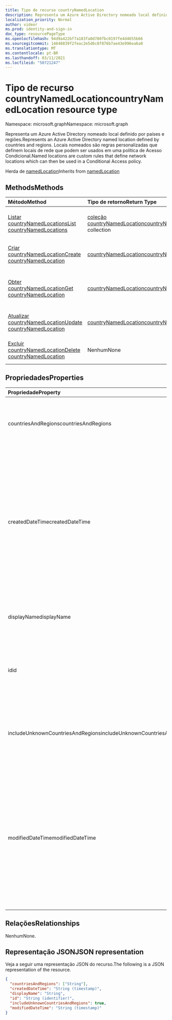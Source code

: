 ```yaml
---
title: Tipo de recurso countryNamedLocation
description: Representa um Azure Active Directory nomeado local definido por países e regiões. Locais nomeados são regras personalizadas que definem locais de rede que podem ser usados em uma política de Acesso Condicional.
localization_priority: Normal
author: videor
ms.prod: identity-and-sign-in
doc_type: resourcePageType
ms.openlocfilehash: 94d9a422bf7a183fa0d780fbc0197fe4d4655b66
ms.sourcegitcommit: 14648839f2feac2e5d6c8f876b7ae43e996ea6a0
ms.translationtype: MT
ms.contentlocale: pt-BR
ms.lasthandoff: 03/11/2021
ms.locfileid: "50721247"
---
```

# <a name="countrynamedlocation-resource-type"></a><span data-ttu-id="2b17a-104">Tipo de recurso countryNamedLocation</span><span class="sxs-lookup"><span data-stu-id="2b17a-104">countryNamedLocation resource type</span></span>

<span data-ttu-id="2b17a-105">Namespace: microsoft.graph</span><span class="sxs-lookup"><span data-stu-id="2b17a-105">Namespace: microsoft.graph</span></span>

<span data-ttu-id="2b17a-106">Representa um Azure Active Directory nomeado local definido por países e regiões.</span><span class="sxs-lookup"><span data-stu-id="2b17a-106">Represents an Azure Active Directory named location defined by countries and regions.</span></span> <span data-ttu-id="2b17a-107">Locais nomeados são regras personalizadas que definem locais de rede que podem ser usados em uma política de Acesso Condicional.</span><span class="sxs-lookup"><span data-stu-id="2b17a-107">Named locations are custom rules that define network locations which can then be used in a Conditional Access policy.</span></span>

<span data-ttu-id="2b17a-108">Herda de [namedLocation](../resources/namedLocation.md)</span><span class="sxs-lookup"><span data-stu-id="2b17a-108">Inherits from [namedLocation](../resources/namedLocation.md)</span></span>

## <a name="methods"></a><span data-ttu-id="2b17a-109">Methods</span><span class="sxs-lookup"><span data-stu-id="2b17a-109">Methods</span></span>

| <span data-ttu-id="2b17a-110">Método</span><span class="sxs-lookup"><span data-stu-id="2b17a-110">Method</span></span>       | <span data-ttu-id="2b17a-111">Tipo de retorno</span><span class="sxs-lookup"><span data-stu-id="2b17a-111">Return Type</span></span> | <span data-ttu-id="2b17a-112">Descrição</span><span class="sxs-lookup"><span data-stu-id="2b17a-112">Description</span></span> |
|:-------------|:------------|:------------|
| [<span data-ttu-id="2b17a-113">Listar countryNamedLocations</span><span class="sxs-lookup"><span data-stu-id="2b17a-113">List countryNamedLocations</span></span>](../api/conditionalaccessroot-list-namedlocations.md) | <span data-ttu-id="2b17a-114">[coleção countryNamedLocation](countryNamedLocation.md)</span><span class="sxs-lookup"><span data-stu-id="2b17a-114">[countryNamedLocation](countryNamedLocation.md) collection</span></span> | <span data-ttu-id="2b17a-115">Obter todos os **objetos countryNamedLocation** na organização.</span><span class="sxs-lookup"><span data-stu-id="2b17a-115">Get all the **countryNamedLocation** objects in the organization.</span></span> |
| [<span data-ttu-id="2b17a-116">Criar countryNamedLocation</span><span class="sxs-lookup"><span data-stu-id="2b17a-116">Create countryNamedLocation</span></span>](../api/conditionalaccessroot-post-namedlocations.md) | [<span data-ttu-id="2b17a-117">countryNamedLocation</span><span class="sxs-lookup"><span data-stu-id="2b17a-117">countryNamedLocation</span></span>](countryNamedLocation.md) | <span data-ttu-id="2b17a-118">Crie um novo **objeto countryNamedLocation.**</span><span class="sxs-lookup"><span data-stu-id="2b17a-118">Create a new **countryNamedLocation** object.</span></span> |
| [<span data-ttu-id="2b17a-119">Obter countryNamedLocation</span><span class="sxs-lookup"><span data-stu-id="2b17a-119">Get countryNamedLocation</span></span>](../api/countrynamedlocation-get.md) | [<span data-ttu-id="2b17a-120">countryNamedLocation</span><span class="sxs-lookup"><span data-stu-id="2b17a-120">countryNamedLocation</span></span>](countrynamedlocation.md) | <span data-ttu-id="2b17a-121">Leia as propriedades e as relações de um **objeto countryNamedLocation.**</span><span class="sxs-lookup"><span data-stu-id="2b17a-121">Read the properties and relationships of a **countryNamedLocation** object.</span></span> |
| [<span data-ttu-id="2b17a-122">Atualizar countryNamedLocation</span><span class="sxs-lookup"><span data-stu-id="2b17a-122">Update countryNamedLocation</span></span>](../api/countrynamedlocation-update.md) | [<span data-ttu-id="2b17a-123">countryNamedLocation</span><span class="sxs-lookup"><span data-stu-id="2b17a-123">countryNamedLocation</span></span>](countrynamedlocation.md) | <span data-ttu-id="2b17a-124">Atualize um **objeto countryNamedLocation.**</span><span class="sxs-lookup"><span data-stu-id="2b17a-124">Update a **countryNamedLocation** object.</span></span> |
| [<span data-ttu-id="2b17a-125">Excluir countryNamedLocation</span><span class="sxs-lookup"><span data-stu-id="2b17a-125">Delete countryNamedLocation</span></span>](../api/countrynamedlocation-delete.md) | <span data-ttu-id="2b17a-126">Nenhum</span><span class="sxs-lookup"><span data-stu-id="2b17a-126">None</span></span> | <span data-ttu-id="2b17a-127">Exclua **um objeto countryNamedLocation.**</span><span class="sxs-lookup"><span data-stu-id="2b17a-127">Delete a **countryNamedLocation** object.</span></span> |

## <a name="properties"></a><span data-ttu-id="2b17a-128">Propriedades</span><span class="sxs-lookup"><span data-stu-id="2b17a-128">Properties</span></span>

| <span data-ttu-id="2b17a-129">Propriedade</span><span class="sxs-lookup"><span data-stu-id="2b17a-129">Property</span></span>     | <span data-ttu-id="2b17a-130">Tipo</span><span class="sxs-lookup"><span data-stu-id="2b17a-130">Type</span></span>        | <span data-ttu-id="2b17a-131">Descrição</span><span class="sxs-lookup"><span data-stu-id="2b17a-131">Description</span></span> |
|:-------------|:------------|:------------|
|<span data-ttu-id="2b17a-132">countriesAndRegions</span><span class="sxs-lookup"><span data-stu-id="2b17a-132">countriesAndRegions</span></span>|<span data-ttu-id="2b17a-133">Coleção de cadeias de caracteres</span><span class="sxs-lookup"><span data-stu-id="2b17a-133">String collection</span></span>|<span data-ttu-id="2b17a-134">Lista de países e/ou regiões no formato de duas letras especificado pela ISO 3166-2.</span><span class="sxs-lookup"><span data-stu-id="2b17a-134">List of countries and/or regions in two-letter format specified by ISO 3166-2.</span></span>|
|<span data-ttu-id="2b17a-135">createdDateTime</span><span class="sxs-lookup"><span data-stu-id="2b17a-135">createdDateTime</span></span>|<span data-ttu-id="2b17a-136">DateTimeOffset</span><span class="sxs-lookup"><span data-stu-id="2b17a-136">DateTimeOffset</span></span>|<span data-ttu-id="2b17a-137">O tipo Timestamp representa a data e a hora de criação do local usando o formato ISO 8601 e está sempre em horário UTC.</span><span class="sxs-lookup"><span data-stu-id="2b17a-137">The Timestamp type represents creation date and time of the location using ISO 8601 format and is always in UTC time.</span></span> <span data-ttu-id="2b17a-138">Por exemplo, meia-noite UTC em 1 de janeiro de 2014 é `2014-01-01T00:00:00Z`.</span><span class="sxs-lookup"><span data-stu-id="2b17a-138">For example, midnight UTC on Jan 1, 2014 is `2014-01-01T00:00:00Z`.</span></span> <span data-ttu-id="2b17a-139">Somente leitura.</span><span class="sxs-lookup"><span data-stu-id="2b17a-139">Read-only.</span></span> <span data-ttu-id="2b17a-140">Herdado [de namedLocation](../resources/namedLocation.md).</span><span class="sxs-lookup"><span data-stu-id="2b17a-140">Inherited from [namedLocation](../resources/namedLocation.md).</span></span>|
|<span data-ttu-id="2b17a-141">displayName</span><span class="sxs-lookup"><span data-stu-id="2b17a-141">displayName</span></span>|<span data-ttu-id="2b17a-142">Cadeia de caracteres</span><span class="sxs-lookup"><span data-stu-id="2b17a-142">String</span></span>|<span data-ttu-id="2b17a-143">Nome acessível para humanos do local.</span><span class="sxs-lookup"><span data-stu-id="2b17a-143">Human-readable name of the location.</span></span> <span data-ttu-id="2b17a-144">Herdado [de namedLocation](../resources/namedLocation.md).</span><span class="sxs-lookup"><span data-stu-id="2b17a-144">Inherited from [namedLocation](../resources/namedLocation.md).</span></span>|
|<span data-ttu-id="2b17a-145">id</span><span class="sxs-lookup"><span data-stu-id="2b17a-145">id</span></span>|<span data-ttu-id="2b17a-146">Cadeia de caracteres</span><span class="sxs-lookup"><span data-stu-id="2b17a-146">String</span></span>|<span data-ttu-id="2b17a-147">Identificador de um objeto namedLocation.</span><span class="sxs-lookup"><span data-stu-id="2b17a-147">Identifier of a namedLocation object.</span></span> <span data-ttu-id="2b17a-148">Somente leitura.</span><span class="sxs-lookup"><span data-stu-id="2b17a-148">Read-only.</span></span> <span data-ttu-id="2b17a-149">Herdado [de namedLocation](../resources/namedLocation.md).</span><span class="sxs-lookup"><span data-stu-id="2b17a-149">Inherited from [namedLocation](../resources/namedLocation.md).</span></span>|
|<span data-ttu-id="2b17a-150">includeUnknownCountriesAndRegions</span><span class="sxs-lookup"><span data-stu-id="2b17a-150">includeUnknownCountriesAndRegions</span></span>|<span data-ttu-id="2b17a-151">Booliano</span><span class="sxs-lookup"><span data-stu-id="2b17a-151">Boolean</span></span>|<span data-ttu-id="2b17a-152">True se os endereços IP que não mapeiam para um país ou região devem ser incluídos no local nomeado.</span><span class="sxs-lookup"><span data-stu-id="2b17a-152">True if IP addresses that don't map to a country or region should be included in the named location.</span></span>|
|<span data-ttu-id="2b17a-153">modifiedDateTime</span><span class="sxs-lookup"><span data-stu-id="2b17a-153">modifiedDateTime</span></span>|<span data-ttu-id="2b17a-154">DateTimeOffset</span><span class="sxs-lookup"><span data-stu-id="2b17a-154">DateTimeOffset</span></span>|<span data-ttu-id="2b17a-155">O tipo Timestamp representa a última data e hora modificadas do local usando o formato ISO 8601 e está sempre em horário UTC.</span><span class="sxs-lookup"><span data-stu-id="2b17a-155">The Timestamp type represents last modified date and time of the location using ISO 8601 format and is always in UTC time.</span></span> <span data-ttu-id="2b17a-156">Por exemplo, meia-noite UTC em 1 de janeiro de 2014 é `2014-01-01T00:00:00Z`.</span><span class="sxs-lookup"><span data-stu-id="2b17a-156">For example, midnight UTC on Jan 1, 2014 is `2014-01-01T00:00:00Z`.</span></span> <span data-ttu-id="2b17a-157">Somente leitura.</span><span class="sxs-lookup"><span data-stu-id="2b17a-157">Read-only.</span></span> <span data-ttu-id="2b17a-158">Herdado [de namedLocation](../resources/namedLocation.md).</span><span class="sxs-lookup"><span data-stu-id="2b17a-158">Inherited from [namedLocation](../resources/namedLocation.md).</span></span>|

## <a name="relationships"></a><span data-ttu-id="2b17a-159">Relações</span><span class="sxs-lookup"><span data-stu-id="2b17a-159">Relationships</span></span>

<span data-ttu-id="2b17a-160">Nenhum</span><span class="sxs-lookup"><span data-stu-id="2b17a-160">None.</span></span>

## <a name="json-representation"></a><span data-ttu-id="2b17a-161">Representação JSON</span><span class="sxs-lookup"><span data-stu-id="2b17a-161">JSON representation</span></span>

<span data-ttu-id="2b17a-162">Veja a seguir uma representação JSON do recurso.</span><span class="sxs-lookup"><span data-stu-id="2b17a-162">The following is a JSON representation of the resource.</span></span>

<!-- {
  "blockType": "resource",
  "optionalProperties": [

  ],
  "@odata.type": "microsoft.graph.countryNamedLocation"
}-->

```json
{
  "countriesAndRegions": ["String"],
  "createdDateTime": "String (timestamp)",
  "displayName": "String",
  "id": "String (identifier)",
  "includeUnknownCountriesAndRegions": true,
  "modifiedDateTime": "String (timestamp)"
}
```

<!-- uuid: 16cd6b66-4b1a-43a1-adaf-3a886856ed98
2019-02-04 14:57:30 UTC -->
<!-- {
  "type": "#page.annotation",
  "description": "countryNamedLocation resource",
  "keywords": "",
  "section": "documentation",
  "tocPath": ""
}-->

